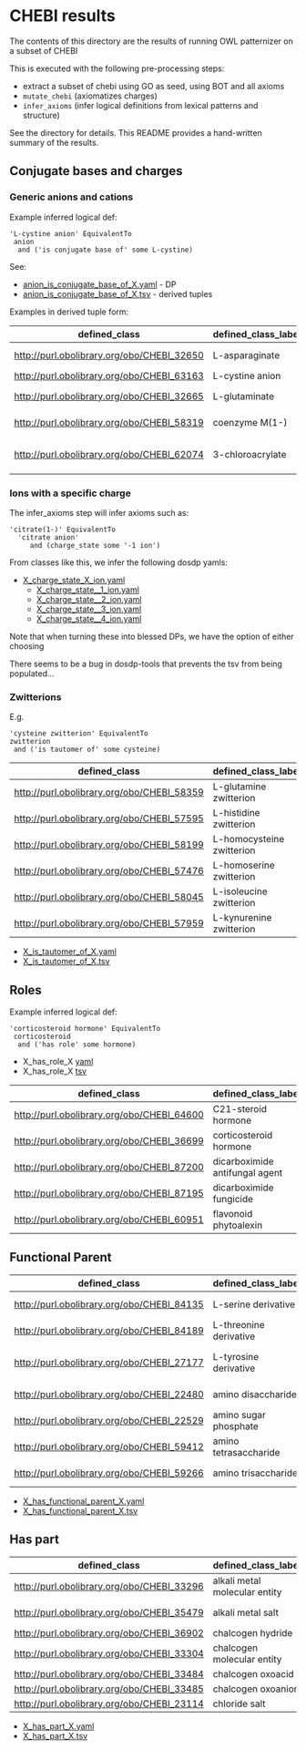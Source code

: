 # CHEBI results

The contents of this directory are the results of running OWL patternizer on a subset of CHEBI

This is executed with the following pre-processing steps:

 * extract a subset of chebi using GO as seed, using BOT and all axioms
 * `mutate_chebi` (axiomatizes charges)
 * `infer_axioms` (infer logical definitions from lexical patterns and structure)

See the directory for details. This README provides a hand-written summary of the results.

## Conjugate bases and charges

### Generic anions and cations

Example inferred logical def:

```
'L-cystine anion' EquivalentTo
 anion
  and ('is conjugate base of' some L-cystine)
```

See:

 * [anion_is_conjugate_base_of_X.yaml](anion_is_conjugate_base_of_X.yaml) - DP
 * [anion_is_conjugate_base_of_X.tsv](anion_is_conjugate_base_of_X.tsv) - derived tuples

Examples in derived tuple form:

|defined_class|defined_class_label|v0|v0_label^M|
|---|---|---|---|
|http://purl.obolibrary.org/obo/CHEBI_32650|L-asparaginate|http://purl.obolibrary.org/obo/CHEBI_17196|L-asparagine^M|
|http://purl.obolibrary.org/obo/CHEBI_63163|L-cystine anion|http://purl.obolibrary.org/obo/CHEBI_16283|L-cystine^M|
|http://purl.obolibrary.org/obo/CHEBI_32665|L-glutaminate|http://purl.obolibrary.org/obo/CHEBI_18050|L-glutamine^M|
|http://purl.obolibrary.org/obo/CHEBI_58319|coenzyme M(1-)|http://purl.obolibrary.org/obo/CHEBI_17905|coenzyme M^M|
|http://purl.obolibrary.org/obo/CHEBI_62074|3-chloroacrylate|http://purl.obolibrary.org/obo/CHEBI_19982|3-chloroacrylic acid^M|



### Ions with a specific charge

The infer_axioms step will infer axioms such as:

```
'citrate(1-)' EquivalentTo
  'citrate anion'
     and (charge_state some '-1 ion')
```

From classes like this, we infer the following dosdp yamls:

 * [X_charge_state_X_ion.yaml](X_charge_state_X_ion.yaml)
    * [X_charge_state__1_ion.yaml](X_charge_state__1_ion.yaml)
    * [X_charge_state__2_ion.yaml](X_charge_state__2_ion.yaml)
    * [X_charge_state__3_ion.yaml](X_charge_state__3_ion.yaml)
    * [X_charge_state__4_ion.yaml](X_charge_state__4_ion.yaml)

Note that when turning these into blessed DPs, we have the option of either choosing

There seems to be a bug in dosdp-tools that prevents the tsv from being populated...

### Zwitterions

E.g.

```
'cysteine zwitterion' EquivalentTo
zwitterion
 and ('is tautomer of' some cysteine)
```

|defined_class|defined_class_label|v0|v0_label|v1|v1_label^M|
|---|---|---|---|---|---|
|http://purl.obolibrary.org/obo/CHEBI_58359|L-glutamine zwitterion|http://purl.obolibrary.org/obo/CHEBI_27369|zwitterion|http://purl.obolibrary.org/obo/CHEBI_18050|L-glutamine^M|
|http://purl.obolibrary.org/obo/CHEBI_57595|L-histidine zwitterion|http://purl.obolibrary.org/obo/CHEBI_27369|zwitterion|http://purl.obolibrary.org/obo/CHEBI_15971|L-histidine^M|
|http://purl.obolibrary.org/obo/CHEBI_58199|L-homocysteine zwitterion|http://purl.obolibrary.org/obo/CHEBI_27369|zwitterion|http://purl.obolibrary.org/obo/CHEBI_17588|L-homocysteine^M|
|http://purl.obolibrary.org/obo/CHEBI_57476|L-homoserine zwitterion|http://purl.obolibrary.org/obo/CHEBI_27369|zwitterion|http://purl.obolibrary.org/obo/CHEBI_15699|L-homoserine^M|
|http://purl.obolibrary.org/obo/CHEBI_58045|L-isoleucine zwitterion|http://purl.obolibrary.org/obo/CHEBI_27369|zwitterion|http://purl.obolibrary.org/obo/CHEBI_17191|L-isoleucine^M|
|http://purl.obolibrary.org/obo/CHEBI_57959|L-kynurenine zwitterion|http://purl.obolibrary.org/obo/CHEBI_27369|zwitterion|http://purl.obolibrary.org/obo/CHEBI_16946|L-kynurenine^M|

 * [X_is_tautomer_of_X.yaml](X_is_tautomer_of_X.yaml)
 * [X_is_tautomer_of_X.tsv](X_is_tautomer_of_X.tsv)


## Roles

Example inferred logical def:

```
'corticosteroid hormone' EquivalentTo
 corticosteroid
  and ('has role' some hormone)
```

 * X_has_role_X [yaml](X_has_role_X.yaml)
 * X_has_role_X [tsv](X_has_role_X.tsv)

|defined_class|defined_class_label|v0|v0_label|v1|v1_label^M|
|---|---|---|---|---|---|
|http://purl.obolibrary.org/obo/CHEBI_64600|C21-steroid hormone|http://purl.obolibrary.org/obo/CHEBI_61313|C21-steroid|http://purl.obolibrary.org/obo/CHEBI_24621|hormone^M|
|http://purl.obolibrary.org/obo/CHEBI_36699|corticosteroid hormone|http://purl.obolibrary.org/obo/CHEBI_50858|corticosteroid|http://purl.obolibrary.org/obo/CHEBI_24621|hormone^M|
|http://purl.obolibrary.org/obo/CHEBI_87200|dicarboximide antifungal agent|http://purl.obolibrary.org/obo/CHEBI_35356|dicarboximide|http://purl.obolibrary.org/obo/CHEBI_35718|antifungal agent^M|
|http://purl.obolibrary.org/obo/CHEBI_87195|dicarboximide fungicide|http://purl.obolibrary.org/obo/CHEBI_35356|dicarboximide|http://purl.obolibrary.org/obo/CHEBI_24127|fungicide^M|
|http://purl.obolibrary.org/obo/CHEBI_60951|flavonoid phytoalexin|http://purl.obolibrary.org/obo/CHEBI_72544|flavonoids|http://purl.obolibrary.org/obo/CHEBI_26115|phytoalexin^M|


## Functional Parent

|defined_class|defined_class_label|v0|v0_label|v1|v1_label^M|
|---|---|---|---|---|---|
|http://purl.obolibrary.org/obo/CHEBI_84135|L-serine derivative|http://purl.obolibrary.org/obo/CHEBI_26649|serine derivative|http://purl.obolibrary.org/obo/CHEBI_17115|L-serine^M|
|http://purl.obolibrary.org/obo/CHEBI_84189|L-threonine derivative|http://purl.obolibrary.org/obo/CHEBI_26987|threonine derivative|http://purl.obolibrary.org/obo/CHEBI_16857|L-threonine^M|
|http://purl.obolibrary.org/obo/CHEBI_27177|L-tyrosine derivative|http://purl.obolibrary.org/obo/CHEBI_84144|L-phenylalanine derivative|http://purl.obolibrary.org/obo/CHEBI_17895|L-tyrosine^M|
|http://purl.obolibrary.org/obo/CHEBI_22480|amino disaccharide|http://purl.obolibrary.org/obo/CHEBI_22483|amino oligosaccharide|http://purl.obolibrary.org/obo/CHEBI_36233|disaccharide^M|
|http://purl.obolibrary.org/obo/CHEBI_22529|amino sugar phosphate|http://purl.obolibrary.org/obo/CHEBI_28963|amino sugar|http://purl.obolibrary.org/obo/CHEBI_26078|phosphoric acid^M|
|http://purl.obolibrary.org/obo/CHEBI_59412|amino tetrasaccharide|http://purl.obolibrary.org/obo/CHEBI_22483|amino oligosaccharide|http://purl.obolibrary.org/obo/CHEBI_50126|tetrasaccharide^M|
|http://purl.obolibrary.org/obo/CHEBI_59266|amino trisaccharide|http://purl.obolibrary.org/obo/CHEBI_22483|amino oligosaccharide|http://purl.obolibrary.org/obo/CHEBI_27150|trisaccharide^M|

 * [X_has_functional_parent_X.yaml](X_has_functional_parent_X.yaml)
 * [X_has_functional_parent_X.tsv](X_has_functional_parent_X.tsv)

## Has part

|defined_class|defined_class_label|v0|v0_label|v1|v1_label^M|
|---|---|---|---|---|---|
|http://purl.obolibrary.org/obo/CHEBI_33296|alkali metal molecular entity|http://purl.obolibrary.org/obo/CHEBI_23367|molecular entity|http://purl.obolibrary.org/obo/CHEBI_22314|alkali metal atom^M|
|http://purl.obolibrary.org/obo/CHEBI_35479|alkali metal salt|http://purl.obolibrary.org/obo/CHEBI_24866|salt|http://purl.obolibrary.org/obo/CHEBI_22314|alkali metal atom^M|
|http://purl.obolibrary.org/obo/CHEBI_36902|chalcogen hydride|http://purl.obolibrary.org/obo/CHEBI_33692|hydrides|http://purl.obolibrary.org/obo/CHEBI_33303|chalcogen^M|
|http://purl.obolibrary.org/obo/CHEBI_33304|chalcogen molecular entity|http://purl.obolibrary.org/obo/CHEBI_23367|molecular entity|http://purl.obolibrary.org/obo/CHEBI_33303|chalcogen^M|
|http://purl.obolibrary.org/obo/CHEBI_33484|chalcogen oxoacid|http://purl.obolibrary.org/obo/CHEBI_24833|oxoacid|http://purl.obolibrary.org/obo/CHEBI_33303|chalcogen^M|
|http://purl.obolibrary.org/obo/CHEBI_33485|chalcogen oxoanion|http://purl.obolibrary.org/obo/CHEBI_35406|oxoanion|http://purl.obolibrary.org/obo/CHEBI_33303|chalcogen^M|
|http://purl.obolibrary.org/obo/CHEBI_23114|chloride salt|http://purl.obolibrary.org/obo/CHEBI_24866|salt|http://purl.obolibrary.org/obo/CHEBI_17996|chloride^M|


 * [X_has_part_X.yaml](X_has_part_X.yaml)
 * [X_has_part_X.tsv](X_has_part_X.tsv)
